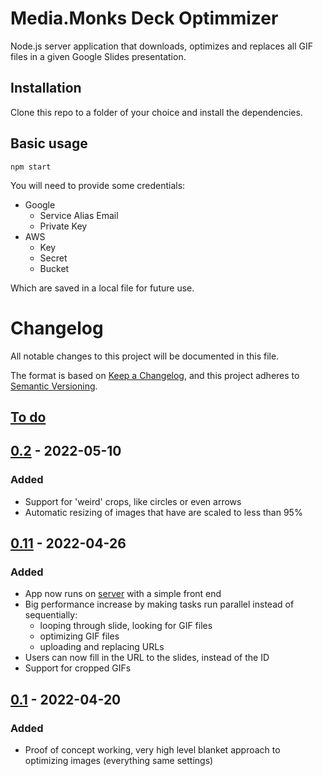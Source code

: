 # Media.Monks Deck Optimmizer
Node.js server application that downloads, optimizes and replaces all GIF files in a given Google Slides presentation.

## Installation
Clone this repo to a folder of your choice and install the dependencies.

## Basic usage
`npm start`

You will need to provide some credentials:
- Google 
  - Service Alias Email
  - Private Key
- AWS
  - Key
  - Secret
  - Bucket

Which are saved in a local file for future use.

# Changelog
All notable changes to this project will be documented in this file.

The format is based on [Keep a Changelog](https://keepachangelog.com/en/1.0.0/),
and this project adheres to [Semantic Versioning](https://semver.org/spec/v2.0.0.html).

## [To do]

## [0.2] - 2022-05-10
### Added

- Support for 'weird' crops, like circles or even arrows
- Automatic resizing of images that have are scaled to less than 95%


## [0.11] - 2022-04-26
### Added
- App now runs on [server] with a simple front end
- Big performance increase by making tasks run parallel instead of sequentially:
  - looping through slide, looking for GIF files 
  - optimizing GIF files
  - uploading and replacing URLs 
- Users can now fill in the URL to the slides, instead of the ID
- Support for cropped GIFs

## [0.1] - 2022-04-20
### Added
- Proof of concept working, very high level blanket approach to optimizing images (everything same settings)

[To do]: https://github.com/mediamonks/deck-optimmizer/issues
[0.2]: https://github.com/mediamonks/deck-optimmizer/releases/tag/0.2
[0.11]: https://github.com/mediamonks/deck-optimmizer/releases/tag/0.11
[0.1]: https://github.com/mediamonks/deck-optimmizer/releases/tag/0.1
[server]: https://deck-optimmizer.eu.dev.monkapps.com/